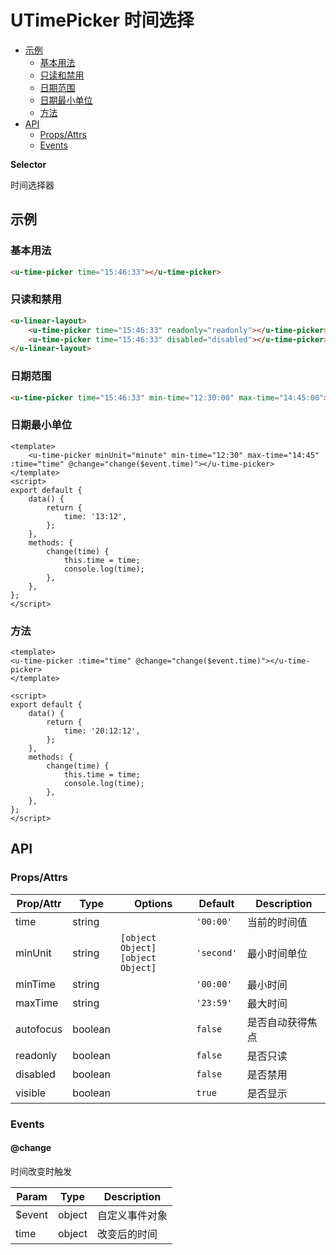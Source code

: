 <!-- 该 README.md 根据 api.yaml 和 docs/*.md 自动生成，为了方便在 GitHub 和 NPM 上查阅。如需修改，请查看源文件 -->

# UTimePicker 时间选择

- [示例](#示例)
    - [基本用法](#基本用法)
    - [只读和禁用](#只读和禁用)
    - [日期范围](#日期范围)
    - [日期最小单位](#日期最小单位)
    - [方法](#方法)
- [API]()
    - [Props/Attrs](#propsattrs)
    - [Events](#events)

**Selector**

时间选择器

## 示例
### 基本用法

``` html
<u-time-picker time="15:46:33"></u-time-picker>
```

### 只读和禁用
``` html
<u-linear-layout>
    <u-time-picker time="15:46:33" readonly="readonly"></u-time-picker>
    <u-time-picker time="15:46:33" disabled="disabled"></u-time-picker>
</u-linear-layout>
```

### 日期范围
``` html
<u-time-picker time="15:46:33" min-time="12:30:00" max-time="14:45:00"></u-time-picker>
```

### 日期最小单位
``` vue
<template>
    <u-time-picker minUnit="minute" min-time="12:30" max-time="14:45" :time="time" @change="change($event.time)"></u-time-picker>
</template>
<script>
export default {
	data() {
		return {
			time: '13:12',
		};
	},
    methods: {
        change(time) {
            this.time = time;
            console.log(time);
        },
    },
};
</script>
```
### 方法

``` vue
<template>
<u-time-picker :time="time" @change="change($event.time)"></u-time-picker>
</template>

<script>
export default {
	data() {
		return {
			time: '20:12:12',
		};
	},
    methods: {
        change(time) {
            this.time = time;
            console.log(time);
        },
    },
};
</script>
```

## API
### Props/Attrs

| Prop/Attr | Type | Options | Default | Description |
| --------- | ---- | ------- | ------- | ----------- |
| time | string |  | `'00:00'` | 当前的时间值 |
| minUnit | string | `[object Object]`<br/>`[object Object]` | `'second'` | 最小时间单位 |
| minTime | string |  | `'00:00'` | 最小时间 |
| maxTime | string |  | `'23:59'` | 最大时间 |
| autofocus | boolean |  | `false` | 是否自动获得焦点 |
| readonly | boolean |  | `false` | 是否只读 |
| disabled | boolean |  | `false` | 是否禁用 |
| visible | boolean |  | `true` | 是否显示 |

### Events

#### @change

时间改变时触发

| Param | Type | Description |
| ----- | ---- | ----------- |
| $event | object | 自定义事件对象 |
| time | object | 改变后的时间 |

